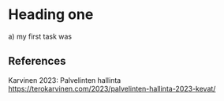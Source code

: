# Heading one

a) my first task was

## References

Karvinen 2023: Palvelinten hallinta https://terokarvinen.com/2023/palvelinten-hallinta-2023-kevat/
